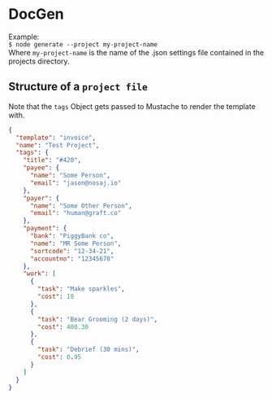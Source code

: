 # DocGen

Example:  
`$ node generate --project my-project-name`  
Where `my-project-name` is the name of the .json settings file contained in the projects directory.

## Structure of a `project file`
Note that the `tags` Object gets passed to Mustache to render the template with.

```json
{
  "template": "invoice",
  "name": "Test Project",
  "tags": {
    "title": "#420",
    "payee": {
      "name": "Some Person",
      "email": "jason@nosaj.io"
    },
    "payer": {
      "name": "Some Other Person",
      "email": "human@graft.co"
    },
    "payment": {
      "bank": "PiggyBank co",
      "name": "MR Some Person",
      "sortcode": "12-34-21",
      "accountno": "12345678"
    },
    "work": [
      {
        "task": "Make sparkles",
        "cost": 10
      },
      {
        "task": "Bear Grooming (2 days)",
        "cost": 400.30
      },
      {
        "task": "Debrief (30 mins)",
        "cost": 0.95
      }
    ]
  }
}
```
